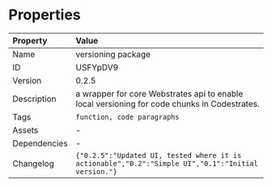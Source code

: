 

# Properties

| Property | Value |
| :--- | :--- |
| Name | versioning package |
| ID | USFYpDV9 |
| Version | 0.2.5 |
| Description | a wrapper for core Webstrates api to enable local versioning for code chunks in Codestrates. |
| Tags | `function, code paragraphs` |
| Assets | - |
| Dependencies | - |
| Changelog | `{"0.2.5":"Updated UI, tested where it is actionable","0.2":"Simple UI","0.1":"Initial version."}` |